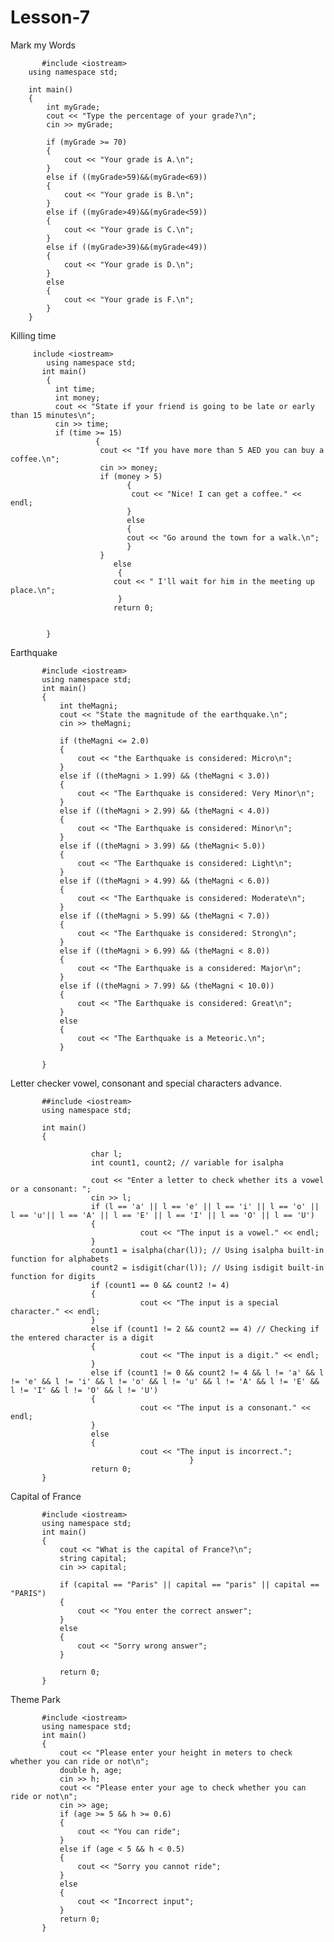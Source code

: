 # Lesson-7
Mark my Words

           #include <iostream>
        using namespace std;

        int main()
        {
            int myGrade;
            cout << "Type the percentage of your grade?\n";
            cin >> myGrade;

            if (myGrade >= 70)
            {
                cout << "Your grade is A.\n";
            }
            else if ((myGrade>59)&&(myGrade<69))
            {
                cout << "Your grade is B.\n";
            }
            else if ((myGrade>49)&&(myGrade<59))
            {
                cout << "Your grade is C.\n";
            }
            else if ((myGrade>39)&&(myGrade<49))
            {
                cout << "Your grade is D.\n";
            }
            else
            {
                cout << "Your grade is F.\n";
            }
        }

Killing time
         
         include <iostream>
            using namespace std;
           int main()
            {
              int time;
              int money;
              cout << "State if your friend is going to be late or early than 15 minutes\n";
              cin >> time;
              if (time >= 15)
                       {
                        cout << "If you have more than 5 AED you can buy a coffee.\n";
                        cin >> money;
                        if (money > 5)
                              {
                               cout << "Nice! I can get a coffee." << endl;
                              }
                              else
                              {
                              cout << "Go around the town for a walk.\n";
                              }
                        }
                           else
                            {
                           cout << " I'll wait for him in the meeting up place.\n";
                            }
                           return 0;


            }
                      
Earthquake

           #include <iostream>
           using namespace std;
           int main()
           {
               int theMagni;
               cout << "State the magnitude of the earthquake.\n";
               cin >> theMagni;

               if (theMagni <= 2.0)
               {
                   cout << "the Earthquake is considered: Micro\n";
               }
               else if ((theMagni > 1.99) && (theMagni < 3.0))
               {
                   cout << "The Earthquake is considered: Very Minor\n";
               }
               else if ((theMagni > 2.99) && (theMagni < 4.0))
               {
                   cout << "The Earthquake is considered: Minor\n";
               }
               else if ((theMagni > 3.99) && (theMagni< 5.0))
               {
                   cout << "The Earthquake is considered: Light\n";
               }
               else if ((theMagni > 4.99) && (theMagni < 6.0))
               {
                   cout << "The Earthquake is considered: Moderate\n";
               }
               else if ((theMagni > 5.99) && (theMagni < 7.0))
               {
                   cout << "The Earthquake is considered: Strong\n";
               }
               else if ((theMagni > 6.99) && (theMagni < 8.0))
               {
                   cout << "The Earthquake is a considered: Major\n";
               }
               else if ((theMagni > 7.99) && (theMagni < 10.0))
               {
                   cout << "The Earthquake is considered: Great\n";
               }
               else
               {
                   cout << "The Earthquake is a Meteoric.\n";
               }

           }

Letter checker vowel, consonant and special characters advance.


           ##include <iostream>
           using namespace std;

           int main()
           {

                      char l;
                      int count1, count2; // variable for isalpha

                      cout << "Enter a letter to check whether its a vowel or a consonant: ";
                      cin >> l;
                      if (l == 'a' || l == 'e' || l == 'i' || l == 'o' || l == 'u'|| l == 'A' || l == 'E' || l == 'I' || l == 'O' || l == 'U') 
                      {
                                 cout << "The input is a vowel." << endl;
                      }
                      count1 = isalpha(char(l)); // Using isalpha built-in function for alphabets
                      count2 = isdigit(char(l)); // Using isdigit built-in function for digits
                      if (count1 == 0 && count2 != 4) 
                      {
                                 cout << "The input is a special character." << endl;
                      }
                      else if (count1 != 2 && count2 == 4) // Checking if the entered character is a digit
                      {
                                 cout << "The input is a digit." << endl;
                      }
                      else if (count1 != 0 && count2 != 4 && l != 'a' && l != 'e' && l != 'i' && l != 'o' && l != 'u' && l != 'A' && l != 'E' && l != 'I' && l != 'O' && l != 'U') 
                      {
                                 cout << "The input is a consonant." << endl;
                      }
                      else
                      {
                                 cout << "The input is incorrect.";
                                            }
                      return 0;
           }

Capital of France

           #include <iostream>
           using namespace std;
           int main()
           {
               cout << "What is the capital of France?\n";
               string capital;
               cin >> capital;

               if (capital == "Paris" || capital == "paris" || capital == "PARIS")
               {
                   cout << "You enter the correct answer";
               }
               else 
               {
                   cout << "Sorry wrong answer";
               }

               return 0;
           }
Theme Park

           #include <iostream>
           using namespace std;
           int main()
           {
               cout << "Please enter your height in meters to check whether you can ride or not\n";
               double h, age;
               cin >> h;
               cout << "Please enter your age to check whether you can ride or not\n";
               cin >> age;
               if (age >= 5 && h >= 0.6)
               {
                   cout << "You can ride";
               }
               else if (age < 5 && h < 0.5)
               {
                   cout << "Sorry you cannot ride";
               }
               else
               {
                   cout << "Incorrect input";
               }
               return 0;
           }
